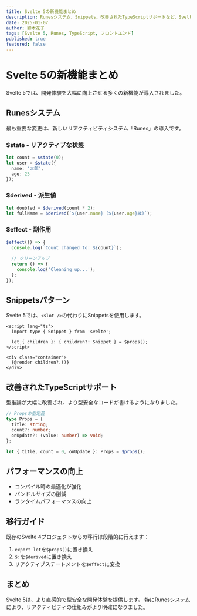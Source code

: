 ```yaml
---
title: Svelte 5の新機能まとめ
description: Runesシステム、Snippets、改善されたTypeScriptサポートなど、Svelte 5の主要な新機能を解説
date: 2025-01-07
author: 鈴木花子
tags: [Svelte 5, Runes, TypeScript, フロントエンド]
published: true
featured: false
---
```


# Svelte 5の新機能まとめ

Svelte 5では、開発体験を大幅に向上させる多くの新機能が導入されました。

## Runesシステム

最も重要な変更は、新しいリアクティビティシステム「Runes」の導入です。

### $state - リアクティブな状態

```typescript
let count = $state(0);
let user = $state({
  name: '太郎',
  age: 25
});
```

### $derived - 派生値

```typescript
let doubled = $derived(count * 2);
let fullName = $derived(`${user.name} (${user.age}歳)`);
```

### $effect - 副作用

```typescript
$effect(() => {
  console.log(`Count changed to: ${count}`);
  
  // クリーンアップ
  return () => {
    console.log('Cleaning up...');
  };
});
```

## Snippetsパターン

Svelte 5では、`<slot />`の代わりにSnippetsを使用します。

```svelte
<script lang="ts">
  import type { Snippet } from 'svelte';
  
  let { children }: { children?: Snippet } = $props();
</script>

<div class="container">
  {@render children?.()}
</div>
```

## 改善されたTypeScriptサポート

型推論が大幅に改善され、より型安全なコードが書けるようになりました。

```typescript
// Propsの型定義
type Props = {
  title: string;
  count?: number;
  onUpdate?: (value: number) => void;
};

let { title, count = 0, onUpdate }: Props = $props();
```

## パフォーマンスの向上

- コンパイル時の最適化が強化
- バンドルサイズの削減
- ランタイムパフォーマンスの向上

## 移行ガイド

既存のSvelte 4プロジェクトからの移行は段階的に行えます：

1. `export let`を`$props()`に置き換え
2. `$:`を`$derived`に置き換え
3. リアクティブステートメントを`$effect`に変換

## まとめ

Svelte 5は、より直感的で型安全な開発体験を提供します。
特にRunesシステムにより、リアクティビティの仕組みがより明確になりました。